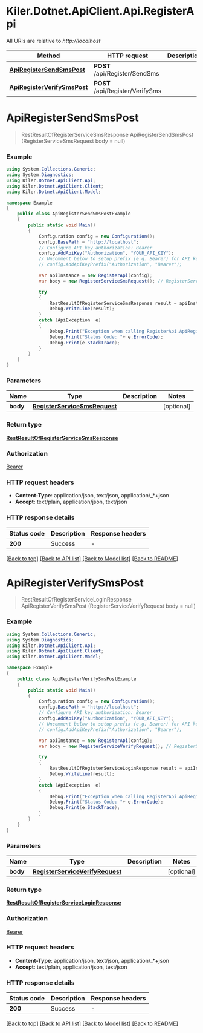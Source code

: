 # Kiler.Dotnet.ApiClient.Api.RegisterApi

All URIs are relative to *http://localhost*

Method | HTTP request | Description
------------- | ------------- | -------------
[**ApiRegisterSendSmsPost**](RegisterApi.md#apiregistersendsmspost) | **POST** /api/Register/SendSms | 
[**ApiRegisterVerifySmsPost**](RegisterApi.md#apiregisterverifysmspost) | **POST** /api/Register/VerifySms | 


<a name="apiregistersendsmspost"></a>
# **ApiRegisterSendSmsPost**
> RestResultOfRegisterServiceSmsResponse ApiRegisterSendSmsPost (RegisterServiceSmsRequest body = null)



### Example
```csharp
using System.Collections.Generic;
using System.Diagnostics;
using Kiler.Dotnet.ApiClient.Api;
using Kiler.Dotnet.ApiClient.Client;
using Kiler.Dotnet.ApiClient.Model;

namespace Example
{
    public class ApiRegisterSendSmsPostExample
    {
        public static void Main()
        {
            Configuration config = new Configuration();
            config.BasePath = "http://localhost";
            // Configure API key authorization: Bearer
            config.AddApiKey("Authorization", "YOUR_API_KEY");
            // Uncomment below to setup prefix (e.g. Bearer) for API key, if needed
            // config.AddApiKeyPrefix("Authorization", "Bearer");

            var apiInstance = new RegisterApi(config);
            var body = new RegisterServiceSmsRequest(); // RegisterServiceSmsRequest |  (optional) 

            try
            {
                RestResultOfRegisterServiceSmsResponse result = apiInstance.ApiRegisterSendSmsPost(body);
                Debug.WriteLine(result);
            }
            catch (ApiException  e)
            {
                Debug.Print("Exception when calling RegisterApi.ApiRegisterSendSmsPost: " + e.Message );
                Debug.Print("Status Code: "+ e.ErrorCode);
                Debug.Print(e.StackTrace);
            }
        }
    }
}
```

### Parameters

Name | Type | Description  | Notes
------------- | ------------- | ------------- | -------------
 **body** | [**RegisterServiceSmsRequest**](RegisterServiceSmsRequest.md)|  | [optional] 

### Return type

[**RestResultOfRegisterServiceSmsResponse**](RestResultOfRegisterServiceSmsResponse.md)

### Authorization

[Bearer](../README.md#Bearer)

### HTTP request headers

 - **Content-Type**: application/json, text/json, application/_*+json
 - **Accept**: text/plain, application/json, text/json


### HTTP response details
| Status code | Description | Response headers |
|-------------|-------------|------------------|
| **200** | Success |  -  |

[[Back to top]](#) [[Back to API list]](../README.md#documentation-for-api-endpoints) [[Back to Model list]](../README.md#documentation-for-models) [[Back to README]](../README.md)

<a name="apiregisterverifysmspost"></a>
# **ApiRegisterVerifySmsPost**
> RestResultOfRegisterServiceLoginResponse ApiRegisterVerifySmsPost (RegisterServiceVerifyRequest body = null)



### Example
```csharp
using System.Collections.Generic;
using System.Diagnostics;
using Kiler.Dotnet.ApiClient.Api;
using Kiler.Dotnet.ApiClient.Client;
using Kiler.Dotnet.ApiClient.Model;

namespace Example
{
    public class ApiRegisterVerifySmsPostExample
    {
        public static void Main()
        {
            Configuration config = new Configuration();
            config.BasePath = "http://localhost";
            // Configure API key authorization: Bearer
            config.AddApiKey("Authorization", "YOUR_API_KEY");
            // Uncomment below to setup prefix (e.g. Bearer) for API key, if needed
            // config.AddApiKeyPrefix("Authorization", "Bearer");

            var apiInstance = new RegisterApi(config);
            var body = new RegisterServiceVerifyRequest(); // RegisterServiceVerifyRequest |  (optional) 

            try
            {
                RestResultOfRegisterServiceLoginResponse result = apiInstance.ApiRegisterVerifySmsPost(body);
                Debug.WriteLine(result);
            }
            catch (ApiException  e)
            {
                Debug.Print("Exception when calling RegisterApi.ApiRegisterVerifySmsPost: " + e.Message );
                Debug.Print("Status Code: "+ e.ErrorCode);
                Debug.Print(e.StackTrace);
            }
        }
    }
}
```

### Parameters

Name | Type | Description  | Notes
------------- | ------------- | ------------- | -------------
 **body** | [**RegisterServiceVerifyRequest**](RegisterServiceVerifyRequest.md)|  | [optional] 

### Return type

[**RestResultOfRegisterServiceLoginResponse**](RestResultOfRegisterServiceLoginResponse.md)

### Authorization

[Bearer](../README.md#Bearer)

### HTTP request headers

 - **Content-Type**: application/json, text/json, application/_*+json
 - **Accept**: text/plain, application/json, text/json


### HTTP response details
| Status code | Description | Response headers |
|-------------|-------------|------------------|
| **200** | Success |  -  |

[[Back to top]](#) [[Back to API list]](../README.md#documentation-for-api-endpoints) [[Back to Model list]](../README.md#documentation-for-models) [[Back to README]](../README.md)

